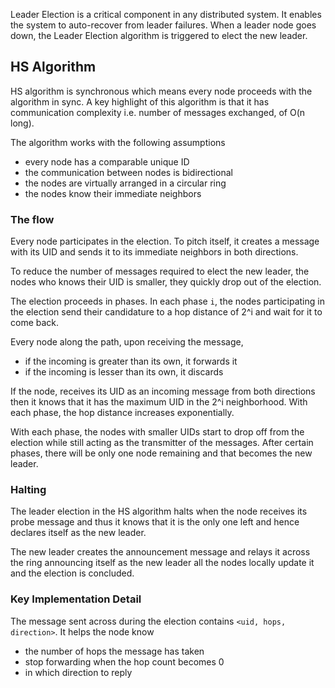 Leader Election is a critical component in any distributed system. It enables the system to auto-recover from leader failures. When a leader node goes down, the Leader Election algorithm is triggered to elect the new leader.

## HS Algorithm

HS algorithm is synchronous which means every node proceeds with the algorithm in sync. A key highlight of this algorithm is that it has communication complexity i.e. number of messages exchanged, of O(n long).

The algorithm works with the following assumptions

- every node has a comparable unique ID
- the communication between nodes is bidirectional
- the nodes are virtually arranged in a circular ring
- the nodes know their immediate neighbors

### The flow

Every node participates in the election. To pitch itself, it creates a message with its UID and sends it to its immediate neighbors in both directions.

To reduce the number of messages required to elect the new leader, the nodes who knows their UID is smaller, they quickly drop out of the election.

The election proceeds in phases. In each phase `i`, the nodes participating in the election send their candidature to a hop distance of 2^i and wait for it to come back.

Every node along the path, upon receiving the message,

- if the incoming is greater than its own, it forwards it
- if the incoming is lesser than its own, it discards

If the node, receives its UID as an incoming message from both directions then it knows that it has the maximum UID in the 2^i neighborhood. With each phase, the hop distance increases exponentially.

With each phase, the nodes with smaller UIDs start to drop off from the election while still acting as the transmitter of the messages. After certain phases, there will be only one node remaining and that becomes the new leader.

### Halting

The leader election in the HS algorithm halts when the node receives its probe message and thus it knows that it is the only one left and hence declares itself as the new leader.

The new leader creates the announcement message and relays it across the ring announcing itself as the new leader all the nodes locally update it and the election is concluded.

### Key Implementation Detail

The message sent across during the election contains `<uid, hops, direction>`. It helps the node know

- the number of hops the message has taken
- stop forwarding when the hop count becomes 0
- in which direction to reply